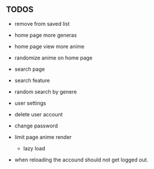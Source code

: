 ## TODOS

- remove from saved list

- home page more generas
- home page view more anime
- randomize anime on home page

- search page
- search feature
- random search by genere

- user settings
- delete user account
- change password

- limit page anime render
  - lazy load

- when reloading the accound should not get logged out.